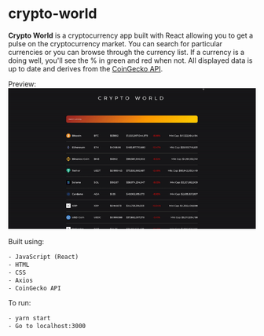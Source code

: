 # crypto-world
**Crypto World** is a cryptocurrency app built with React allowing you to get a pulse on the cryptocurrency market. You can search for particular currencies or you can browse through the currency list. If a currency is a doing well, you'll see the % in green and red when not. All displayed data is up to date and derives from the [CoinGecko API](https://www.coingecko.com/en/api/documentation).

Preview:<br>
![](/img/crypto-world.gif)

Built using:<br>
```
- JavaScript (React)
- HTML
- CSS
- Axios
- CoinGecko API
```

To run:<br>
```
- yarn start
- Go to localhost:3000
```
